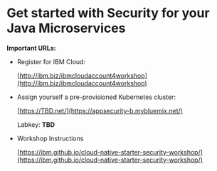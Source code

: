 # Get started with Security for your Java Microservices

**Important URLs:**

* Register for IBM Cloud:
  
  [http://ibm.biz/ibmcloudaccount4workshop](http://ibm.biz/ibmcloudaccount4workshop)


* Assign yourself a pre-provisioned Kubernetes cluster:

  [https://TBD.net/](https://appsecurity-b.mybluemix.net/)

  Labkey: **TBD**


* Workshop Instructions

  [https://ibm.github.io/cloud-native-starter-security-workshop/](https://ibm.github.io/cloud-native-starter-security-workshop/)

